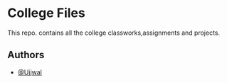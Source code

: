 
# College Files

This repo. contains all the college classworks,assignments and projects.


## Authors

- [@Ujjwal](https://github.com/Kodiererin)

